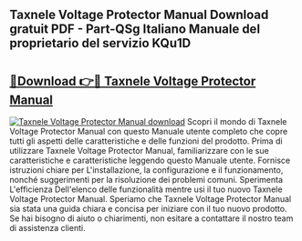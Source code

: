 ## Taxnele Voltage Protector Manual Download gratuit PDF - Part-QSg Italiano Manuale del proprietario del servizio KQu1D

# <h2><a href="http://dffckak.blite.top/?on=Taxnele+Voltage+Protector+Manual">🔗Download 👉🔴 Taxnele Voltage Protector Manual</a></h2>

[![Taxnele Voltage Protector Manual download](https://i.imgur.com/lujVjoI.png)](http://dffckak.blite.top/?on=Taxnele+Voltage+Protector+Manual)
Scopri il mondo di Taxnele Voltage Protector Manual con questo Manuale utente completo che copre tutti gli aspetti delle caratteristiche e delle funzioni del prodotto. Prima di utilizzare Taxnele Voltage Protector Manual, familiarizzare con le sue caratteristiche e caratteristiche leggendo questo Manuale utente. Fornisce istruzioni chiare per L'installazione, la configurazione e il funzionamento, nonché suggerimenti per la risoluzione dei problemi comuni. Sperimenta L'efficienza Dell'elenco delle funzionalità mentre usi il tuo nuovo Taxnele Voltage Protector Manual. Speriamo che Taxnele Voltage Protector Manual sia stata una guida chiara e concisa per iniziare con il tuo nuovo prodotto. Se hai bisogno di aiuto o chiarimenti, non esitare a contattare il nostro team di assistenza clienti.
